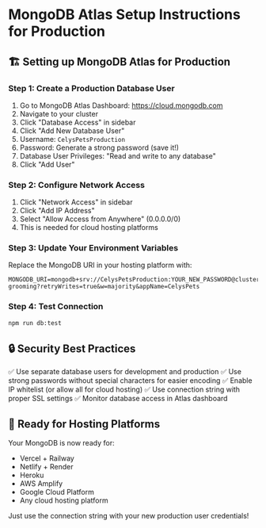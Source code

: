 # MongoDB Atlas Setup Instructions for Production

## 🏗️ Setting up MongoDB Atlas for Production

### Step 1: Create a Production Database User
1. Go to MongoDB Atlas Dashboard: https://cloud.mongodb.com
2. Navigate to your cluster
3. Click "Database Access" in sidebar
4. Click "Add New Database User"
5. Username: `CelysPetsProduction`
6. Password: Generate a strong password (save it!)
7. Database User Privileges: "Read and write to any database"
8. Click "Add User"

### Step 2: Configure Network Access
1. Click "Network Access" in sidebar
2. Click "Add IP Address"
3. Select "Allow Access from Anywhere" (0.0.0.0/0)
4. This is needed for cloud hosting platforms

### Step 3: Update Your Environment Variables
Replace the MongoDB URI in your hosting platform with:

```
MONGODB_URI=mongodb+srv://CelysPetsProduction:YOUR_NEW_PASSWORD@cluster0.qejw5mq.mongodb.net/mobile-grooming?retryWrites=true&w=majority&appName=CelysPets
```

### Step 4: Test Connection
```bash
npm run db:test
```

## 🔒 Security Best Practices

✅ Use separate database users for development and production
✅ Use strong passwords without special characters for easier encoding
✅ Enable IP whitelist (or allow all for cloud hosting)
✅ Use connection string with proper SSL settings
✅ Monitor database access in Atlas dashboard

## 🚀 Ready for Hosting Platforms

Your MongoDB is now ready for:
- Vercel + Railway
- Netlify + Render  
- Heroku
- AWS Amplify
- Google Cloud Platform
- Any cloud hosting platform

Just use the connection string with your new production user credentials!
